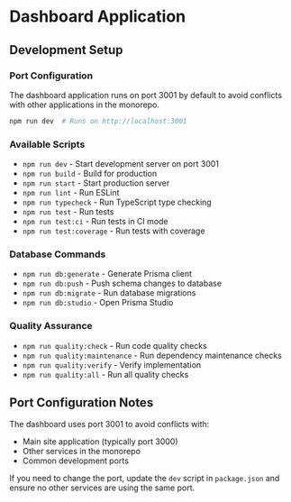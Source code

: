 # Dashboard Application

## Development Setup

### Port Configuration
The dashboard application runs on port 3001 by default to avoid conflicts with other applications in the monorepo.

```bash
npm run dev  # Runs on http://localhost:3001
```

### Available Scripts

- `npm run dev` - Start development server on port 3001
- `npm run build` - Build for production
- `npm run start` - Start production server
- `npm run lint` - Run ESLint
- `npm run typecheck` - Run TypeScript type checking
- `npm run test` - Run tests
- `npm run test:ci` - Run tests in CI mode
- `npm run test:coverage` - Run tests with coverage

### Database Commands

- `npm run db:generate` - Generate Prisma client
- `npm run db:push` - Push schema changes to database
- `npm run db:migrate` - Run database migrations
- `npm run db:studio` - Open Prisma Studio

### Quality Assurance

- `npm run quality:check` - Run code quality checks
- `npm run quality:maintenance` - Run dependency maintenance checks
- `npm run quality:verify` - Verify implementation
- `npm run quality:all` - Run all quality checks

## Port Configuration Notes

The dashboard uses port 3001 to avoid conflicts with:
- Main site application (typically port 3000)
- Other services in the monorepo
- Common development ports

If you need to change the port, update the `dev` script in `package.json` and ensure no other services are using the same port.